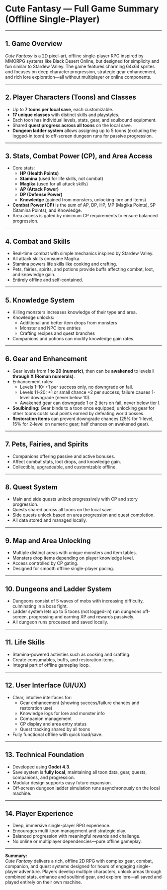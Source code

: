 # Cute Fantasy — Full Game Summary (Offline Single-Player)

---

## 1. Game Overview

*Cute Fantasy* is a 2D pixel-art, offline single-player RPG inspired by MMORPG systems like Black Desert Online, but designed for simplicity and fun similar to Stardew Valley. The game features charming 64x64 sprites and focuses on deep character progression, strategic gear enhancement, and rich lore exploration—all without multiplayer or online components.

---

## 2. Player Characters (Toons) and Classes

- Up to **7 toons per local save**, each customizable.
- **17 unique classes** with distinct skills and playstyles.
- Each toon has individual levels, stats, gear, and soulbound equipment.
- Shared **quest progress across all toons** on the local save.
- **Dungeon ladder system** allows assigning up to 5 toons (excluding the logged-in toon) to off-screen dungeon runs for passive progression.

---

## 3. Stats, Combat Power (CP), and Area Access

- Core stats:  
  - **HP (Health Points)**  
  - **Stamina** (used for life skills, not combat)  
  - **Magika** (used for all attack skills)  
  - **AP (Attack Power)**  
  - **DP (Defense Power)**  
  - **Knowledge** (gained from monsters, unlocking lore and items)
- **Combat Power (CP)** is the sum of AP, DP, HP, MP (Magika Points), SP (Stamina Points), and Knowledge.
- Area access is gated by minimum CP requirements to ensure balanced progression.

---

## 4. Combat and Skills

- Real-time combat with simple mechanics inspired by Stardew Valley.
- All attack skills consume Magika.
- Stamina powers life skills like cooking and crafting.
- Pets, fairies, spirits, and potions provide buffs affecting combat, loot, and knowledge gain.
- Entirely offline and self-contained.

---

## 5. Knowledge System

- Killing monsters increases knowledge of their type and area.
- Knowledge unlocks:  
  - Additional and better item drops from monsters  
  - Monster and NPC lore entries  
  - Crafting recipes and quest branches
- Companions and potions can modify knowledge gain rates.

---

## 6. Gear and Enhancement

- Gear levels from **1 to 20 (numeric)**, then can be **awakened** to levels **I through X (Roman numerals)**.
- Enhancement rules:  
  - Levels 1–10: +1 per success only, no downgrade on fail.  
  - Levels 11–20: +1 or small chance +2 per success; failure causes 1-level downgrade (never below 10).  
  - Awakened gear can downgrade 1 or 2 tiers on fail, never below tier I.
- **Soulbinding:** Gear binds to a toon once equipped; unlocking gear for other toons costs soul points earned by defeating world bosses.
- **Restoration items** can prevent downgrade chances (25% for 1-level, 15% for 2-level on numeric gear; half chances on awakened gear).

---

## 7. Pets, Fairies, and Spirits

- Companions offering passive and active bonuses.
- Affect combat stats, loot drops, and knowledge gain.
- Collectible, upgradeable, and customizable offline.

---

## 8. Quest System

- Main and side quests unlock progressively with CP and story progression.
- Quests shared across all toons on the local save.
- Side quests unlock based on area progression and quest completion.
- All data stored and managed locally.

---

## 9. Map and Area Unlocking

- Multiple distinct areas with unique monsters and item tables.
- Monsters drop items depending on player knowledge level.
- Access controlled by CP gating.
- Designed for smooth offline single-player pacing.

---

## 10. Dungeons and Ladder System

- Dungeons consist of 5 waves of mobs with increasing difficulty, culminating in a boss fight.
- Ladder system lets up to 5 toons (not logged-in) run dungeons off-screen, progressing and earning XP and rewards passively.
- All dungeon runs processed and saved locally.

---

## 11. Life Skills

- Stamina-powered activities such as cooking and crafting.
- Create consumables, buffs, and restoration items.
- Integral part of offline gameplay loop.

---

## 12. User Interface (UI/UX)

- Clear, intuitive interfaces for:  
  - Gear enhancement (showing success/failure chances and restoration use)  
  - Knowledge logs for lore and monster info  
  - Companion management  
  - CP display and area entry status  
  - Quest tracking shared by all toons
- Fully functional offline with quick load/save.

---

## 13. Technical Foundation

- Developed using **Godot 4.3**.
- Save system is **fully local**, maintaining all toon data, gear, quests, companions, and progression.
- Modular design supports easy future expansion.
- Off-screen dungeon ladder simulation runs asynchronously on the local machine.

---

## 14. Player Experience

- Deep, immersive single-player RPG experience.
- Encourages multi-toon management and strategic play.
- Balanced progression with meaningful rewards and challenge.
- No online or multiplayer dependencies—pure offline gameplay.

---

**Summary:**  
*Cute Fantasy* delivers a rich, offline 2D RPG with complex gear, combat, companion, and quest systems designed for hours of engaging single-player adventure. Players develop multiple characters, unlock areas through combined stats, enhance and soulbind gear, and explore lore—all saved and played entirely on their own machine.

